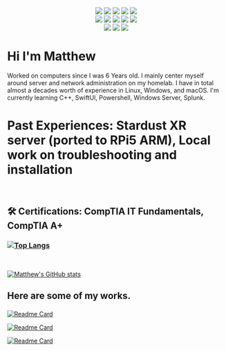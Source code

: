 <p align="center">
 
 <br>
 <img src = "https://img.shields.io/badge/Code-SwiftUI-ff6c37?style=for-the-badge&logo=swift&logoColor=black">
 <img src =  "https://img.shields.io/badge/Code-C++-informational?style=for-the-badge&logo=C++&color=df4f25">
 <img src =  "https://img.shields.io/badge/Tool-Git-informational?style=for-the-badge&logo=Git&color=f05032">
 <img src =  "https://img.shields.io/badge/Tool-PowerShell-informational?style=for-the-badge&logo=windows%color=3178c6">
 <img src = "https://img.shields.io/badge/ITF+-blue?style=for-the-badge&logo=comptia">
 <br>
 <img src =  "https://img.shields.io/badge/Windows-0078D6?style=for-the-badge&logo=microsoft&logoColor=white">
 <img src =  "https://img.shields.io/badge/Linux-FCC624?style=for-the-badge&logo=linux&logoColor=black">
 <img src =  "https://img.shields.io/badge/FreeBSD-red?style=for-the-badge&logo=freebsd">
 <img src =  "https://img.shields.io/badge/macOS-blue?style=for-the-badge&logo=macOS">
 <img src = "https://img.shields.io/badge/A+-red?style=for-the-badge&logo=comptia">
 <br>
 <img src = "https://img.shields.io/badge/Raspberry%20Pi-red?style=for-the-badge&logo=raspberrypi">
 <img src = "https://img.shields.io/badge/Service-MongoDB-ff32c37?style=for-the-badge&logo=mongodb&logoColor=Green">
 <img src = "https://img.shields.io/badge/terraform-7B42BC?logo=terraform&logoColor=white&style=for-the-badge">
 <br>
   <H1>
 Hi I'm Matthew
  </H1>
  
  <body>
  Worked on computers since I was 6 Years old. I mainly center myself around server and network administration on my homelab. I have in total almost a decades worth of experience in Linux, Windows, and macOS. I'm currently learning C++, SwiftUI, Powershell, Windows Server, Splunk.  
  </body>
 <br>
 <h1> Past Experiences:
  Stardust XR server (ported to RPi5 ARM), Local work on troubleshooting and installation
 </h1>
 <br>
 <h2> 🛠 Certifications:
  CompTIA IT Fundamentals, CompTIA A+
 </h2>
 
 <H3>
 
  [![Top Langs](https://github-readme-stats.vercel.app/api/top-langs/?username=Resident-Fortress)](https://github.com/Resident-Fortress)

 </H3>
 <br>
 
  [![Matthew's GitHub stats](https://github-readme-stats.vercel.app/api?username=Resident-Fortress)](https://github.com/Resident-Fortress)
<H2>


 Here are some of my works.

</H2>

[![Readme Card](https://github-readme-stats.vercel.app/api/pin/?username=Resident-Fortress&repo=HackClub-FirstApp)](https://github.com/Resident-Fortress/HackClub-FirstApp)

[![Readme Card](https://github-readme-stats.vercel.app/api/pin/?username=Resident-Fortress&repo=FunnyCProject)](https://github.com/Resident-Fortress/FunnyCProject)

[![Readme Card](https://github-readme-stats.vercel.app/api/pin/?username=Resident-Fortress&repo=StardustXR-ARM)](https://github.com/Resident-Fortress/StarDustXR)
